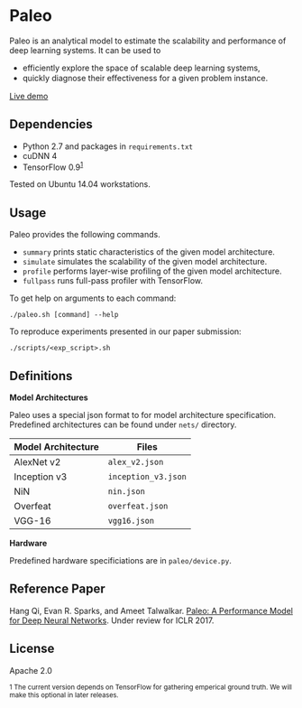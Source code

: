 # Paleo

Paleo is an analytical model to estimate the scalability and performance of deep learning systems.
It can be used to
  - efficiently explore the space of scalable deep learning systems,
  - quickly diagnose their eﬀectiveness for a given problem instance.

[Live demo](https://talwalkarlab.github.io/paleo/)

## Dependencies

- Python 2.7 and packages in `requirements.txt`
- cuDNN 4
- TensorFlow 0.9<sup>[1](#footnote1)</sup>

Tested on Ubuntu 14.04 workstations.

## Usage

Paleo provides the following commands.


- `summary` prints static characteristics of the given model architecture.
- `simulate` simulates the scalability of the given model architecture.
- `profile` performs layer-wise profiling of the given model architecture.
- `fullpass` runs full-pass profiler with TensorFlow.

To get help on arguments to each command:

    ./paleo.sh [command] --help

To reproduce experiments presented in our paper submission:

    ./scripts/<exp_script>.sh

## Definitions

**Model Architectures**

Paleo uses a special json format to for model architecture specification.
Predefined architectures can be found under `nets/` directory.

| Model Architecture  | Files               |
| ------------------- | ------------------  |
| AlexNet v2          | `alex_v2.json`      |
| Inception v3        | `inception_v3.json` |
| NiN                 | `nin.json`          |
| Overfeat            | `overfeat.json`     |
| VGG-16              | `vgg16.json`        |

**Hardware**

Predefined hardware specificiations are in `paleo/device.py`.

## Reference Paper

Hang Qi, Evan R. Sparks, and Ameet Talwalkar.
[Paleo: A Performance Model for Deep Neural Networks][1].
Under review for ICLR 2017.

[1]: https://openreview.net/forum?id=SyVVJ85lg

## License

Apache 2.0

<small><a name='#footnote1'>1</a> The current version depends on TensorFlow for
gathering emperical ground  truth. We will make this optional in later releases.
</small>
